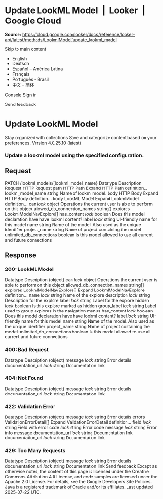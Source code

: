 # Update LookML Model  |  Looker  |  Google Cloud

**Source:** https://cloud.google.com/looker/docs/reference/looker-api/latest/methods/LookmlModel/update_lookml_model

Skip to main content 


  * English
  * Deutsch
  * Español – América Latina
  * Français
  * Português – Brasil
  * 中文 – 简体

Console  Sign in


Send feedback 
#  Update LookML Model
Stay organized with collections  Save and categorize content based on your preferences. 
Version 4.0.25.10 (latest) 
### Update a lookml model using the specified configuration.
## Request
PATCH /lookml_models/{lookml_model_name} 
Datatype
Description
Request
HTTP Request 
path
HTTP Path 
Expand HTTP Path definition... 
lookml_model_name
string 
Name of lookml model.
body
HTTP Body 
Expand HTTP Body definition... 
body
LookML Model
Expand LookmlModel definition... 
can
_lock_
object 
Operations the current user is able to perform on this object
allowed_db_connection_names
string[] 
explores
LookmlModelNavExplore[] 
has_content
_lock_
boolean 
Does this model declaration have have lookml content?
label
_lock_
string 
UI-friendly name for this model
name
string 
Name of the model. Also used as the unique identifier
project_name
string 
Name of project containing the model
unlimited_db_connections
boolean 
Is this model allowed to use all current and future connections
## Response
### 200: LookML Model
Datatype
Description
(object)
can
_lock_
object 
Operations the current user is able to perform on this object
allowed_db_connection_names
string[] 
explores
LookmlModelNavExplore[] 
Expand LookmlModelNavExplore definition... 
name
_lock_
string 
Name of the explore
description
_lock_
string 
Description for the explore
label
_lock_
string 
Label for the explore
hidden
_lock_
boolean 
Is this explore marked as hidden
group_label
_lock_
string 
Label used to group explores in the navigation menus
has_content
_lock_
boolean 
Does this model declaration have have lookml content?
label
_lock_
string 
UI-friendly name for this model
name
string 
Name of the model. Also used as the unique identifier
project_name
string 
Name of project containing the model
unlimited_db_connections
boolean 
Is this model allowed to use all current and future connections
### 400: Bad Request
Datatype
Description
(object)
message
_lock_
string 
Error details
documentation_url
_lock_
string 
Documentation link
### 404: Not Found
Datatype
Description
(object)
message
_lock_
string 
Error details
documentation_url
_lock_
string 
Documentation link
### 422: Validation Error
Datatype
Description
(object)
message
_lock_
string 
Error details
errors
ValidationErrorDetail[] 
Expand ValidationErrorDetail definition... 
field
_lock_
string 
Field with error
code
_lock_
string 
Error code
message
_lock_
string 
Error info message
documentation_url
_lock_
string 
Documentation link
documentation_url
_lock_
string 
Documentation link
### 429: Too Many Requests
Datatype
Description
(object)
message
_lock_
string 
Error details
documentation_url
_lock_
string 
Documentation link
Send feedback 
Except as otherwise noted, the content of this page is licensed under the Creative Commons Attribution 4.0 License, and code samples are licensed under the Apache 2.0 License. For details, see the Google Developers Site Policies. Java is a registered trademark of Oracle and/or its affiliates.
Last updated 2025-07-22 UTC.


